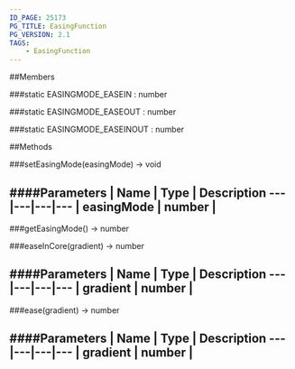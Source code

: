 ```yaml
---
ID_PAGE: 25173
PG_TITLE: EasingFunction
PG_VERSION: 2.1
TAGS:
    - EasingFunction
---
```






##Members

###static EASINGMODE_EASEIN : number






###static EASINGMODE_EASEOUT : number






###static EASINGMODE_EASEINOUT : number














##Methods

###setEasingMode(easingMode) &rarr; void





####Parameters
 | Name | Type | Description
---|---|---|---
 | easingMode | number | 
---

###getEasingMode() &rarr; number






###easeInCore(gradient) &rarr; number





####Parameters
 | Name | Type | Description
---|---|---|---
 | gradient | number | 
---

###ease(gradient) &rarr; number

####Parameters
 | Name | Type | Description
---|---|---|---
 | gradient | number | 
---
